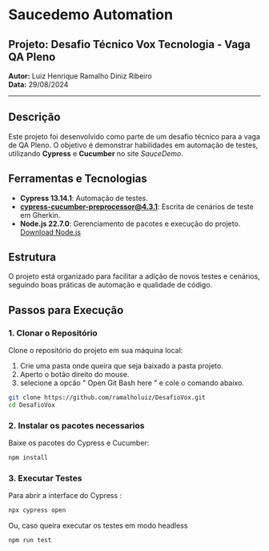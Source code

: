 # Saucedemo Automation

## Projeto: Desafio Técnico Vox Tecnologia - Vaga QA Pleno
**Autor:** Luiz Henrique Ramalho Diniz Ribeiro  
**Data:** 29/08/2024

---

## Descrição
Este projeto foi desenvolvido como parte de um desafio técnico para a vaga de QA Pleno. O objetivo é demonstrar habilidades em automação de testes, utilizando **Cypress** e **Cucumber**  no site *SauceDemo*.

## Ferramentas e Tecnologias
- **Cypress 13.14.1**: Automação de testes.
- **cypress-cucumber-preprocessor@4.3.1**: Escrita de cenários de teste em Gherkin.
- **Node.js 22.7.0**: Gerenciamento de pacotes e execução do projeto. [Download Node.js](https://nodejs.org/)

## Estrutura
O projeto está organizado para facilitar a adição de novos testes e cenários, seguindo boas práticas de automação e qualidade de código.


## Passos para Execução

### 1. Clonar o Repositório

Clone o repositório do projeto em sua máquina local:
1. Crie uma pasta onde queira que seja baixado a pasta projeto.
2. Aperto o botão direito do mouse.
3. selecione a opcão " Open Git Bash here " e cole o comando abaixo.

```bash
git clone https://github.com/ramalholuiz/DesafioVox.git
cd DesafioVox
```

### 2. Instalar os pacotes necessarios

Baixe os pacotes do Cypress e Cucumber:

```bash
npm install
```
### 3. Executar Testes

Para abrir a interface do Cypress :

```bash
npx cypress open
```
Ou, caso queira executar os testes em modo headless

```bash
npm run test
```
